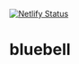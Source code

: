 [![Netlify Status](https://api.netlify.com/api/v1/badges/a6130f1c-d1f3-4309-8e92-afc93d49e193/deploy-status)](https://app.netlify.com/sites/test-bluebell-therapy/deploys)

# bluebell
